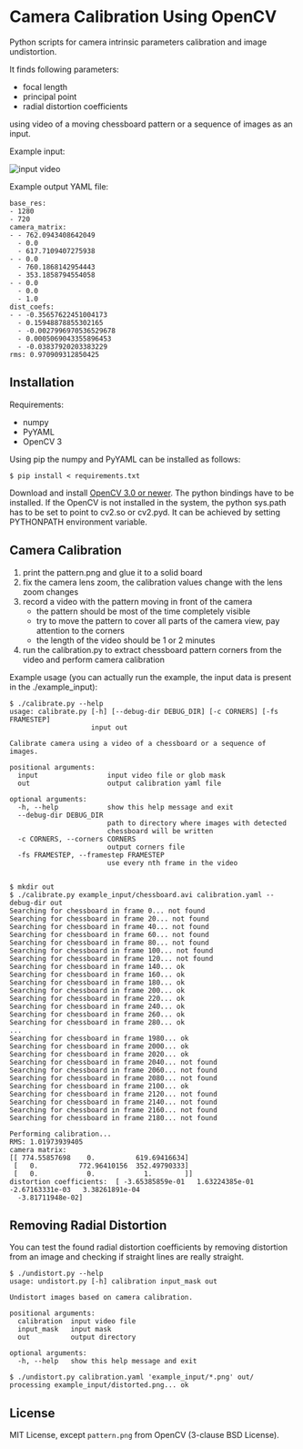 Camera Calibration Using OpenCV
===============================

Python scripts for camera intrinsic parameters calibration and image undistortion.

It finds following parameters:

  * focal length
  * principal point
  * radial distortion coefficients
  
using video of a moving chessboard pattern or a sequence of images as an input.

Example input: 

![input video](doc/input_video.jpg "Screenshot of an input video.")

Example output YAML file:

~~~
base_res:
- 1280
- 720
camera_matrix:
- - 762.0943408642049
  - 0.0
  - 617.7109407275938
- - 0.0
  - 760.1868142954443
  - 353.1858794554058
- - 0.0
  - 0.0
  - 1.0
dist_coefs:
- - -0.35657622451004173
  - 0.15948878855302165
  - -0.0027996970536529678
  - 0.0005069043355896453
  - -0.03837920203383229
rms: 0.970909312850425

~~~

Installation
------------

Requirements:

  * numpy
  * PyYAML
  * OpenCV 3

Using pip the numpy and PyYAML can be installed as follows:
~~~
$ pip install < requirements.txt
~~~

Download and install [OpenCV 3.0 or newer](http://opencv.org/downloads.html). The python bindings have to be installed. If the OpenCV is not installed in the system, the python sys.path has to be set to point to cv2.so or cv2.pyd. It can be achieved by setting PYTHONPATH environment variable.

Camera Calibration
------------------

 1. print the pattern.png and glue it to a solid board
 3. fix the camera lens zoom, the calibration values change with the lens zoom changes
 2. record a video with the pattern moving in front of the camera
    * the pattern should be most of the time completely visible
    * try to move the pattern to cover all parts of the camera view, pay attention to the corners
    * the length of the video should be 1 or 2 minutes
 3. run the calibration.py to extract chessboard pattern corners from the video and perform camera calibration
 
Example usage (you can actually run the example, the input data is present in the ./example_input):

~~~
$ ./calibrate.py --help
usage: calibrate.py [-h] [--debug-dir DEBUG_DIR] [-c CORNERS] [-fs FRAMESTEP]
                    input out

Calibrate camera using a video of a chessboard or a sequence of images.

positional arguments:
  input                 input video file or glob mask
  out                   output calibration yaml file

optional arguments:
  -h, --help            show this help message and exit
  --debug-dir DEBUG_DIR
                        path to directory where images with detected
                        chessboard will be written
  -c CORNERS, --corners CORNERS
                        output corners file
  -fs FRAMESTEP, --framestep FRAMESTEP
                        use every nth frame in the video


$ mkdir out
$ ./calibrate.py example_input/chessboard.avi calibration.yaml --debug-dir out
Searching for chessboard in frame 0... not found
Searching for chessboard in frame 20... not found
Searching for chessboard in frame 40... not found
Searching for chessboard in frame 60... not found
Searching for chessboard in frame 80... not found
Searching for chessboard in frame 100... not found
Searching for chessboard in frame 120... not found
Searching for chessboard in frame 140... ok
Searching for chessboard in frame 160... ok
Searching for chessboard in frame 180... ok
Searching for chessboard in frame 200... ok
Searching for chessboard in frame 220... ok
Searching for chessboard in frame 240... ok
Searching for chessboard in frame 260... ok
Searching for chessboard in frame 280... ok
...
Searching for chessboard in frame 1980... ok
Searching for chessboard in frame 2000... ok
Searching for chessboard in frame 2020... ok
Searching for chessboard in frame 2040... not found
Searching for chessboard in frame 2060... not found
Searching for chessboard in frame 2080... not found
Searching for chessboard in frame 2100... ok
Searching for chessboard in frame 2120... not found
Searching for chessboard in frame 2140... not found
Searching for chessboard in frame 2160... not found
Searching for chessboard in frame 2180... not found

Performing calibration...
RMS: 1.01973939405
camera matrix:
[[ 774.55857698    0.          619.69416634]
 [   0.          772.96410156  352.49790333]
 [   0.            0.            1.        ]]
distortion coefficients:  [ -3.65385859e-01   1.63224385e-01  -2.67163331e-03   3.38261891e-04
  -3.81711948e-02]

~~~

Removing Radial Distortion
--------------------------

You can test the found radial distortion coefficients by removing distortion from an image and checking if straight lines are really straight.

~~~
$ ./undistort.py --help
usage: undistort.py [-h] calibration input_mask out

Undistort images based on camera calibration.

positional arguments:
  calibration  input video file
  input_mask   input mask
  out          output directory

optional arguments:
  -h, --help   show this help message and exit

$ ./undistort.py calibration.yaml 'example_input/*.png' out/
processing example_input/distorted.png... ok

~~~

License
-------

MIT License, except `pattern.png` from OpenCV (3-clause BSD License).